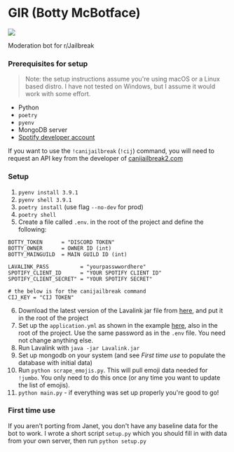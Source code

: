 # GIR (Botty McBotface)
![](https://media.discordapp.net/attachments/688121419980341282/787792406443458610/gggggggir.png)

Moderation bot for r/Jailbreak

### Prerequisites for setup
> Note: the setup instructions assume you're using macOS or a Linux based distro. I have not tested on Windows, but I assume it would work with some effort.
- Python
- `poetry`
- `pyenv`
- MongoDB server
- [Spotify developer account](https://developer.spotify.com/dashboard/)

If you want to use the `!canijailbreak` (`!cij`) command, you will need to request an API key from the developer of [canijailbreak2.com](https://canijailbreak2.com)
### Setup
1. `pyenv install 3.9.1`
2. `pyenv shell 3.9.1`
3. `poetry install` (use flag `--no-dev` for prod)
4. `poetry shell`
5. Create a file called `.env`. in the root of the project and define the following:

```
BOTTY_TOKEN      = "DISCORD TOKEN"
BOTTY_OWNER      = OWNER ID (int)
BOTTY_MAINGUILD  = MAIN GUILD ID (int)

LAVALINK_PASS          = "yourpasswwordhere"
SPOTIFY_CLIENT_ID      = "YOUR SPOTIFY CLIENT ID"
SPOTIFY_CLIENT_SECRET" = "YOUR SPOTIFY SECRET"

# the below is for the canijailbreak command
CIJ_KEY = "CIJ TOKEN"
```

6. Download the latest version of the Lavalink jar file from [here](https://github.com/Frederikam/Lavalink/releases/), and put it in the root of the project
7. Set up the `application.yml` as shown in the example [here](https://github.com/Frederikam/Lavalink/blob/master/LavalinkServer/application.yml.example/), also in the root of the project. Use the same password as in the `.env` file. You need not change anything else.
8. Run Lavalink with `java -jar Lavalink.jar`
9. Set up mongodb on your system (and see *First time use* to populate the database with initial data)
10. Run `python scrape_emojis.py`. This will pull emoji data needed for `!jumbo`. You only need to do this once (or any time you want to update the list of emojis).
11. `python main.py` - if everything was set up properly you're good to go!

### First time use

If you aren't porting from Janet, you don't have any baseline data for the bot to work. I wrote a short script `setup.py` which you should fill in with data from your own server, then run `python setup.py`
